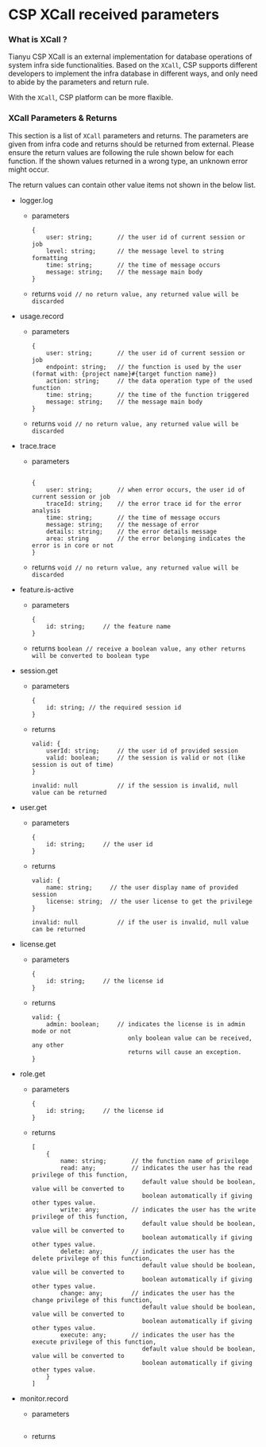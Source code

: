# CSP XCall received parameters

### What is XCall ?

Tianyu CSP XCall is an external implementation for database operations of system infra side functionalities. Based on the `XCall`, CSP supports different developers to implement the infra database in different ways, and only need to abide by the parameters and return rule.

With the `XCall`, CSP platform can be more flaxible.

### XCall Parameters & Returns

This section is a list of `XCall` parameters and returns. The parameters are given from infra code and returns should be returned from external. Please ensure the return values are following the rule shown below for each function. If the shown values returned in a wrong type, an unknown error might occur.

The return values can contain other value items not shown in the below list.

- logger.log

  - parameters

    ```
    {
        user: string;       // the user id of current session or job
        level: string;      // the message level to string formatting
        time: string;       // the time of message occurs
        message: string;    // the message main body
    }
    ```

  - returns `void // no return value, any returned value will be discarded`

- usage.record

  - parameters

    ```
    {
        user: string;       // the user id of current session or job
        endpoint: string;   // the function is used by the user (format with: {project name}#{target function name})
        action: string;     // the data operation type of the used function
        time: string;       // the time of the function triggered
        message: string;    // the message main body
    }
    ```

  - returns `void // no return value, any returned value will be discarded`

- trace.trace

  - parameters

    ```

    {
        user: string;       // when error occurs, the user id of current session or job
        traceId: string;    // the error trace id for the error analysis
        time: string;       // the time of message occurs
        message: string;    // the message of error
        details: string;    // the error details message
        area: string        // the error belonging indicates the error is in core or not
    }
    ```

  - returns `void // no return value, any returned value will be discarded`

- feature.is-active

  - parameters

    ```
    {
        id: string;     // the feature name
    }
    ```

  - returns `boolean // receive a boolean value, any other returns will be converted to boolean type`

- session.get

  - parameters

    ```
    {
        id: string; // the required session id
    }
    ```

  - returns

    ```
    valid: {
        userId: string;     // the user id of provided session
        valid: boolean;     // the session is valid or not (like session is out of time)
    }

    invalid: null           // if the session is invalid, null value can be returned
    ```

- user.get

  - parameters

    ```
    {
        id: string;     // the user id
    }
    ```

  - returns

    ```
    valid: {
        name: string;     // the user display name of provided session
        license: string;  // the user license to get the privilege
    }

    invalid: null           // if the user is invalid, null value can be returned
    ```

- license.get

  - parameters

    ```
    {
        id: string;     // the license id
    }
    ```

  - returns

    ```
    valid: {
        admin: boolean;     // indicates the license is in admin mode or not
                               only boolean value can be received, any other
                               returns will cause an exception.
    }
    ```

- role.get

  - parameters

    ```
    {
        id: string;     // the license id
    }
    ```

  - returns

    ```
    [
        {
            name: string;       // the function name of privilege
            read: any;          // indicates the user has the read privilege of this function,
                                   default value should be boolean, value will be converted to
                                   boolean automatically if giving other types value.
            write: any;         // indicates the user has the write privilege of this function,
                                   default value should be boolean, value will be converted to
                                   boolean automatically if giving other types value.
            delete: any;        // indicates the user has the delete privilege of this function,
                                   default value should be boolean, value will be converted to
                                   boolean automatically if giving other types value.
            change: any;        // indicates the user has the change privilege of this function,
                                   default value should be boolean, value will be converted to
                                   boolean automatically if giving other types value.
            execute: any;       // indicates the user has the execute privilege of this function,
                                   default value should be boolean, value will be converted to
                                   boolean automatically if giving other types value.
        }
    ]
    ```

- monitor.record

  - parameters

    ```

    ```

  - returns

    ```

    ```

